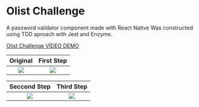 # Olist Challenge
A password validator component made with React Native
Was constructed using TDD aproach with Jest and Enzyme.

[Olist Challenge VÍDEO DEMO](https://photos.app.goo.gl/lToksLS4dHokpZcy2 "Olist Challenge VÍDEO DEMO")

Original               |  First Step
:-------------------------:|:-------------------------:
![](https://lh3.googleusercontent.com/gf2uh1X-SeayzFCyjp5BDWaex5yM9UuUnaZGnsWp1FVZWSRFMG7G87z_A_rItkj2fTkIJgyY9LGoiBPqicoIVHA1MnJqfPLtYNMrhk551cx41ZWNn_v7TmooUGDl8cpdfKGRN82NbIWavd4lfMV6a0rPX_ySgcDeUinoOs-aYDJ3N3Tci3mWqlE3_UTXjUP9AND4CBVheg8oDMMnB6h0g2wfV_crnVAcjC8SYzNyatL-5sRhdkCMXk7V7IOh1BGZBDXKtytAwQ2iDxBjg6hDz8H4js_y2pR1YzRx5SPvuwjHdWZELXuIxbsR5LtIxRLCjo9j3IRLdKBkwEcYsQyZVjSSYT5GP0AMMbzAO6f9ZbvkJTpex0SyvlJUMWEU39dCihpC3VVWA3C2x0pXVclwFCvrg7qX0JQt-sih2l4ho9eN41q3s_ZTAH70fpWeQ2V05YjZ0RqxgT6Y_7wjud0BK4Mk4sermNss8agdvuptUvT4K8a06pDnnkX-n6MKVph-Vg93P7TZUT0WwBKmHpv26GUqxEz6hWrI03uv4kH7m1oXEmbztiMl-KZ8VVQm7XSm3STJrp-uWKneIKyoJrH6kOVSwalvFYqqHknYwEbWQrNlqRYG5O39PdYtDwh84EYpEKNbM3q5BsLxGyMe0GcfGl2v2nPfy8l9gw=w750-h1334-no) |  ![](https://lh3.googleusercontent.com/Y_V0VqK9W7ZMw9kHh4vHVJt9ajUDW-z5r51Qm3Vs5PYquxLJEiwatGnann30EyRfQvLvzf2WSbqOmXeDnfah1a-ZyAXr3qQsMLXcoEQ59py2ax4GmGHK3Ch87XmT_WsqRn-YIwmQ3TuueLXx7kzTmoRobY01CxpSW9ZcdQFE1899PjoHu9zWslGPRs68CJp-4HJWAEVn0Egl1rdRHKS1Pq4cXNdpBXkDzH6su7DEO0qN-lJ5F9tfFxsCXUi38tzRfR0Kq4pe1W8ofGqFhC9wpEgAdBff8tE29Y50u_F-ajaco-Pd6_HtM_OnmwT9-ZIiCgrDywZRJULUO8qK_AQOXrNIXcfypnOmkIlpF2Zplie88ck_HrdP6LymeXa7a5oDBHVImm5bbjZBEvYcDeDmLYXRVvt2meqUL4MKtcSOvjqw72z5_imoxczjgwnZNiemp-LZrgSu_AxNh6aNgMyzh7TWGl8RJk_FQbzzBF0gNIMWLb3GwTfLrqmFgauzy5KpOSmZdt1ty1SN-tAfjJGJwRYUOK9BLXgn_fEEPu-w-K9JFzl52SSe0YuGz1H30Q2imESxVXE-GpVQLN75FayB-2PyLY0ttdJdVjmnbKk2d_yNwC8kSNV86iBI92EarJ9HEInhwDdB2LKtsyLiBZRB8MV1guR4mwEuOQ=w750-h1334-no)

Seccond Step               |  Third Step
:-------------------------:|:-------------------------:
![](https://lh3.googleusercontent.com/vSFyE8W3kXAOVfBhwRFF176np9JqfWGhPEvrpYjjXeZAZiw_BG8eeXTpOoPwheRzjBEFzRyWNuifU-sbMSnkwl6khS94r-7IrWKMfrn8kYUGKC3voxX_cevvol08Mc1T_dRq3PE4FL3leGs8RtQeERD1j55o1dL6yh9xl52jJ42SUMlwmyFKW-E1CCy_5azEZqfeerAEQVsSUatd5pGhZwufNFDOtiDOHKlj_p-kd_Nb0RrRzhmxU3_O3nRs7cSusLVK2IYyI4-CYqGD5eU5ZC-1cGeLs7HNKFcouk1cvvydYbLimlMoA_NuDh87AwC_7lQmoOP9GwXscdM3yGr5IzLpyGM1KqPC5874WlGBmhKNxdtoWH5XLfxKzy9S8vcsC0sE3UoJg0zeC2jKFnTPzMshZLCJQMfEDVDhiTyO54RSXapjaGTv9pXHk2cc4qGc-14MkibvEPndQzLfuoJDCKx4MNs2-iXJkQP3Vjyg3O8zs7ivZRzBTEcV36Wi2QZMv1ykntKNmZpYucEga-1FNN8B3IypsSHt8wNL8zpd2TCjBbYSBBEHiKCxHreAAj4rkzMPJbJxGnDGGJbO-YFlxk6KEyefRAo-ddl4yyZZoCPb8pqKPiR6XntxEpjsqMuQ9ET-zH63qiQrMJyRBdHwp5k3a33NGopQTQ=w750-h1334-no) |  ![](https://lh3.googleusercontent.com/Ey79hUp1yd6KCpfrVLmgXPUqmOGvb85OekopU1pp-2cYgTw6OSrXJKXhfvIKjhKuzpKNHqkevffQ2TxT8ReNmnnseBhnggpmCGkQmYbW31OixAbwVIimZT1KjFcO8C9c-m0YsRo3I7U7LHlZRrVwdPWP1MKT3Wr3QBcaPps8PfIraiEVNfdFuAaL9xPbDpG5Qbs_I2oDxVBeII87NZgW4AuQYxodTcyqE--pvcZ458X27IMdtDhzMnFjFdj1-0sMTB6XZqQpFRUU_qhXAkfkS6qMZ6S1t1gJdK2CwfjsJD90ZrUXTrI7Hp34Z77er-GSpKAjWm2ZyzzwupzE5zgeTU-Ec5AB5pM9_mtkFxHptjZqNZ1eKyuvwoDazDpC1jJL3JGqCPxo8QklqKXc6rK9JGWGCI6kc1Tn_xve1IZadmQ9st61m41sNcclPu8P6lF7pQ3aiv_YGr88RHAhb1KZi2IvpWI0XBP0Md4t5XmLIYfpT_tK9030do9P5SjCyNgT2uM5h6DrVlJs6MQR2KOfFxFJjjasOvY9i9rfWZWBQdEyhUUwaKToRBgvgVwJm8z7BceHynOYsE1lg0EzT8FlUF3CaB4BIqYgjAQYKBiHDLtKsv8bjc41N68jKnv9edIqBswbZahM7Oip7S2gTUg8GAJJKweQN1SV8g=w750-h1334-no)
